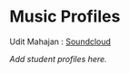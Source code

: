 # Music Profiles

Udit Mahajan : [Soundcloud](https://soundcloud.com/xzayoso/)

*Add student profiles here.*